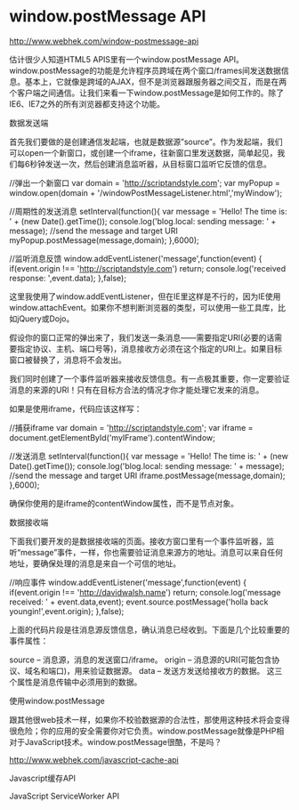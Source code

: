 # window.postMessage API  




http://www.webhek.com/window-postmessage-api





估计很少人知道HTML5 APIS里有一个window.postMessage API。window.postMessage的功能是允许程序员跨域在两个窗口/frames间发送数据信息。基本上，它就像是跨域的AJAX，但不是浏览器跟服务器之间交互，而是在两个客户端之间通信。让我们来看一下window.postMessage是如何工作的。除了IE6、IE7之外的所有浏览器都支持这个功能。




数据发送端

首先我们要做的是创建通信发起端，也就是数据源”source”。作为发起端，我们可以open一个新窗口，或创建一个iframe，往新窗口里发送数据，简单起见，我们每6秒钟发送一次，然后创建消息监听器，从目标窗口监听它反馈的信息。



//弹出一个新窗口
var domain = 'http://scriptandstyle.com';
var myPopup = window.open(domain 
            + '/windowPostMessageListener.html','myWindow');

//周期性的发送消息
setInterval(function(){
    var message = 'Hello!  The time is: ' + (new Date().getTime());
    console.log('blog.local:  sending message:  ' + message);
        //send the message and target URI
    myPopup.postMessage(message,domain);
},6000);

//监听消息反馈
window.addEventListener('message',function(event) {
    if(event.origin !== 'http://scriptandstyle.com') return;
    console.log('received response:  ',event.data);
},false);



这里我使用了window.addEventListener，但在IE里这样是不行的，因为IE使用window.attachEvent。如果你不想判断浏览器的类型，可以使用一些工具库，比如jQuery或Dojo。

假设你的窗口正常的弹出来了，我们发送一条消息——需要指定URI(必要的话需要指定协议、主机、端口号等)，消息接收方必须在这个指定的URI上。如果目标窗口被替换了，消息将不会发出。

我们同时创建了一个事件监听器来接收反馈信息。有一点极其重要，你一定要验证消息的来源的URI！只有在目标方合法的情况才你才能处理它发来的消息。

如果是使用iframe，代码应该这样写：



//捕获iframe
var domain = 'http://scriptandstyle.com';
var iframe = document.getElementById('myIFrame').contentWindow;

//发送消息
setInterval(function(){
    var message = 'Hello!  The time is: ' + (new Date().getTime());
    console.log('blog.local:  sending message:  ' + message);
        //send the message and target URI
    iframe.postMessage(message,domain); 
},6000);



确保你使用的是iframe的contentWindow属性，而不是节点对象。

数据接收端

下面我们要开发的是数据接收端的页面。接收方窗口里有一个事件监听器，监听“message”事件，一样，你也需要验证消息来源方的地址。消息可以来自任何地址，要确保处理的消息是来自一个可信的地址。



//响应事件
window.addEventListener('message',function(event) {
    if(event.origin !== 'http://davidwalsh.name') return;
    console.log('message received:  ' + event.data,event);
    event.source.postMessage('holla back youngin!',event.origin);
},false);



上面的代码片段是往消息源反馈信息，确认消息已经收到。下面是几个比较重要的事件属性：

source – 消息源，消息的发送窗口/iframe。
origin – 消息源的URI(可能包含协议、域名和端口)，用来验证数据源。
data – 发送方发送给接收方的数据。
这三个属性是消息传输中必须用到的数据。




使用window.postMessage

跟其他很web技术一样，如果你不校验数据源的合法性，那使用这种技术将会变得很危险；你的应用的安全需要你对它负责。window.postMessage就像是PHP相对于JavaScript技术。window.postMessage很酷，不是吗？





http://www.webhek.com/javascript-cache-api



Javascript缓存API

JavaScript ServiceWorker API










